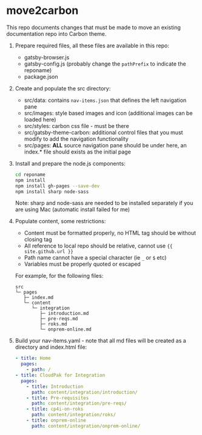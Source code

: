 # move2carbon

This repo documents changes that must be made to move an existing documentation repo into Carbon theme.

1. Prepare required files, all these files are available in this repo:

	- gatsby-browser.js
	- gatsby-config.js (probably change the `pathPrefix` to indicate the reponame)
	- package.json

2. Create and populate the src directory:

	- src/data: contains `nav-items.json` that defines the left navigation pane
	- src/images: style based images and icon (additional images can be loaded here)
	- src/styles: carbon css file - must be there
	- src/gatsby-theme-carbon: additional control files that you must modify to add the navigation functionality
	- src/pages: **ALL** source navigation pane should be under here, an index.* file should exists as the initial page

3. Install and prepare the node.js components:

	```bash
	cd reponame
	npm install
	npm install gh-pages --save-dev
	npm install sharp node-sass
	```

	Note: sharp and node-sass are needed to be installed separately if you are using Mac (automatic install failed for me)

4. Populate content, some restrictions:

	- Content must be formatted properly, no HTML tag should be without closing tag
	- All reference to local repo should be relative, cannot use `{{ site.github.url }}`
	- Path name cannot have a special character (ie `_` or `$` etc)
	- Variables must be properly quoted or escaped 

	For example, for the following files:

	```
	src
	└─ pages
	   ├─ index.md
	   └─ content
	      └─ integration
	         ├─ introduction.md
	         ├─ pre-reqs.md
	         ├─ roks.md
	         └─ onprem-online.md
	```
 
5. Build your nav-items.yaml - note that all md files will be created as a directory and index.html file:

	```yaml
	- title: Home
	  pages:
	    - path: /
	- title: CloudPak for Integration
	  pages:
	    - title: Introduction
	      path: content/integration/introduction/
	    - title: Pre-requisites
	      path: content/integration/pre-reqs/
	    - title: cp4i-on-roks
	      path: content/integration/roks/
	    - title: onprem-online
	      path: content/integration/onprem-online/
	```

